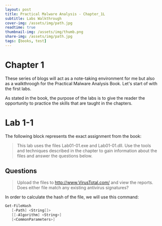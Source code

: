 ```yaml
---
layout: post
title: Practical Malware Analysis - Chapter_1L
subtitle: Labs Walkthrough
cover-img: /assets/img/path.jpg
readtime: true
thumbnail-img: /assets/img/thumb.png
share-img: /assets/img/path.jpg
tags: [books, test]
---
```


# Chapter 1

These series of blogs will act as a note-taking environment for me but also as a walkthroogh for the Practical Malware Analysis Book.
Let's start of with the first labs.

As stated in the book, the purpose of the labs is to give the reader the opportunity to practice the skills that are taught in the chapters.

# Lab 1-1
The following block represents the exact assignment from the book:
>This lab uses the files Lab01-01.exe and Lab01-01.dll. Use the tools and techniques
described in the chapter to gain information about the files and
answer the questions below.

## Questions
>   Upload the files to http://www.VirusTotal.com/ and view the reports. Does
either file match any existing antivirus signatures?

In order to calculate the hash of the file, we will use this command:

```powershell
Get-FileHash
   [-Path] <String[]>
   [[-Algorithm] <String>]
   [<CommonParameters>]
```
